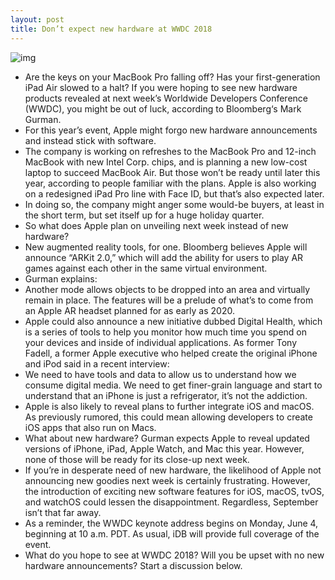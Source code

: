 ```yaml
---
layout: post
title: Don’t expect new hardware at WWDC 2018
---
```

![img](http://media.idownloadblog.com/wp-content/uploads/2018/05/wwdc-2018-logo.jpg)
* Are the keys on your MacBook Pro falling off? Has your first-generation iPad Air slowed to a halt? If you were hoping to see new hardware products revealed at next week’s Worldwide Developers Conference (WWDC), you might be out of luck, according to Bloomberg‘s Mark Gurman.
* For this year’s event, Apple might forgo new hardware announcements and instead stick with software.
* The company is working on refreshes to the MacBook Pro and 12-inch MacBook with new Intel Corp. chips, and is planning a new low-cost laptop to succeed MacBook Air. But those won’t be ready until later this year, according to people familiar with the plans. Apple is also working on a redesigned iPad Pro line with Face ID, but that’s also expected later.
* In doing so, the company might anger some would-be buyers, at least in the short term, but set itself up for a huge holiday quarter.
* So what does Apple plan on unveiling next week instead of new hardware?
* New augmented reality tools, for one. Bloomberg believes Apple will announce “ARKit 2.0,” which will add the ability for users to play AR games against each other in the same virtual environment.
* Gurman explains:
* Another mode allows objects to be dropped into an area and virtually remain in place. The features will be a prelude of what’s to come from an Apple AR headset planned for as early as 2020.
* Apple could also announce a new initiative dubbed Digital Health, which is a series of tools to help you monitor how much time you spend on your devices and inside of individual applications. As former Tony Fadell, a former Apple executive who helped create the original iPhone and iPod said in a recent interview:
* We need to have tools and data to allow us to understand how we consume digital media. We need to get finer-grain language and start to understand that an iPhone is just a refrigerator, it’s not the addiction.
* Apple is also likely to reveal plans to further integrate iOS and macOS. As previously rumored, this could mean allowing developers to create iOS apps that also run on Macs.
* What about new hardware? Gurman expects Apple to reveal updated versions of iPhone, iPad, Apple Watch, and Mac this year. However, none of those will be ready for its close-up next week.
* If you’re in desperate need of new hardware, the likelihood of Apple not announcing new goodies next week is certainly frustrating. However, the introduction of exciting new software features for iOS, macOS, tvOS, and watchOS could lessen the disappointment. Regardless, September isn’t that far away.
* As a reminder, the WWDC keynote address begins on Monday, June 4, beginning at 10 a.m. PDT. As usual, iDB will provide full coverage of the event.
* What do you hope to see at WWDC 2018? Will you be upset with no new hardware announcements? Start a discussion below.

